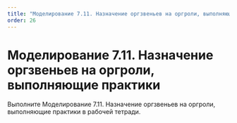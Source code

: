 ```yaml
---
title: "Моделирование 7.11. Назначение оргзвеньев на оргроли, выполняющие практики"
order: 26
---
```


# Моделирование 7.11. Назначение оргзвеньев на оргроли, выполняющие практики

Выполните Моделирование 7.11. Назначение оргзвеньев на оргроли, выполняющие практики в рабочей тетради.